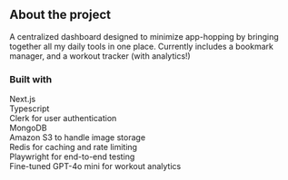 ## About the project
A centralized dashboard designed to minimize app-hopping by bringing together all my daily tools in one place. Currently includes a bookmark manager, and a workout tracker (with analytics!)
### Built with
Next.js<br/>
Typescript<br/>
Clerk for user authentication <br/>
MongoDB<br/>
Amazon S3 to handle image storage<br/>
Redis for caching and rate limiting<br/>
Playwright for end-to-end testing<br/>
Fine-tuned GPT-4o mini for workout analytics</br>


